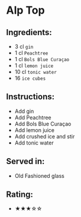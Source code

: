 # Alp Top

## Ingredients:
- 3 cl `gin`
- 1 cl `Peachtree`
- 1 cl `Bols Blue Curaçao`
- 1 cl `lemon juice`
- 10 cl `tonic water`
- 16 `ice cubes`

## Instructions:
- Add gin
- Add Peachtree
- Add Bols Blue Curaçao
- Add lemon juice
- Add crushed ice and stir
- Add tonic water

## Served in:
- Old Fashioned glass

## Rating:
- ★★★☆☆